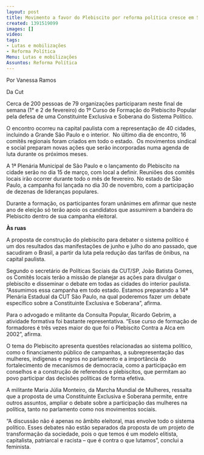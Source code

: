 ```yaml
---
layout: post
title: Movimento a favor do Plebiscito por reforma política cresce em São Paulo
created: 1391519099
images: []
video: 
tags:
- Lutas e mobilizações
- Reforma Política
Menu: Lutas e mobilizações
Assuntos: Reforma Política
---
```



Por Vanessa Ramos

Da Cut

Cerca de 200 pessoas de 79 organizações participaram neste final de semana (1° e 2 de fevereiro) do 1º Curso de Formação do Plebiscito Popular pela defesa de uma Constituinte Exclusiva e Soberana do Sistema Político.


O encontro ocorreu na capital paulista com a representação de 40 cidades, incluindo a Grande São Paulo e o interior.  No último dia de encontro, 16 comitês regionais foram criados em todo o estado.  Os movimentos sindical e social preparam novas ações que serão incorporadas numa agenda de luta durante os próximos meses.


A 1ª Plenária Municipal de São Paulo e o lançamento do Plebiscito na cidade serão no dia 15 de março, com local a definir. Reuniões dos comitês locais irão ocorrer durante todo o mês de fevereiro. No estado de São Paulo, a campanha foi lançada no dia 30 de novembro, com a participação de dezenas de lideranças populares.


Durante a formação, os participantes foram unânimes em afirmar que neste ano de eleição só terão apoio os candidatos que assumirem a bandeira do Plebiscito dentro de sua campanha eleitoral.


**Às ruas**


A proposta de construção do plebiscito para debater o sistema político é um dos resultados das manifestações de junho e julho do ano passado, que sacudiram o Brasil, a partir da luta pela redução das tarifas de ônibus, na capital paulista.


Segundo o secretário de Políticas Sociais da CUT/SP, João Batista Gomes, os Comitês locais terão a missão de planejar as ações para divulgar o plebiscito e disseminar o debate em todas as cidades do interior paulista. “Assumimos essa campanha em todo estado. Estamos preparando a 14ª Plenária Estadual da CUT São Paulo, na qual poderemos fazer um debate específico sobre a Constituinte Exclusiva e Soberana”, afirma.


Para o advogado e militante da Consulta Popular, Ricardo Gebrim, a atividade formativa foi bastante representativa. “Esse curso de formação de formadores é três vezes maior do que foi o Plebiscito Contra a Alca em 2002”, afirma.


O tema do Plebiscito apresenta questões relacionadas ao sistema político, como o financiamento público de campanhas, a subrepresentação das mulheres, indígenas e negros no parlamento e a importância do fortalecimento de mecanismos de democracia, como a participação em conselhos e a construção de referendos e plebiscitos, que permitam ao povo participar das decisões políticas de forma efetiva.


A militante Maria Júlia Monteiro, da Marcha Mundial de Mulheres, ressalta que a proposta de uma Constituinte Exclusiva e Soberana permite, entre outros assuntos, ampliar o debate sobre a participação das mulheres na política, tanto no parlamento como nos movimentos sociais.


“A discussão não é apenas no âmbito eleitoral, mas envolve todo o sistema político. Esses debates não estão separados da proposta de um projeto de transformação da sociedade, pois o que temos é um modelo elitista, capitalista, patriarcal e racista – que é contra o que lutamos”, conclui a feminista.

 
 
